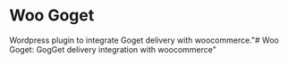 # Woo Goget
Wordpress plugin to integrate Goget delivery with woocommerce."# Woo Goget: GogGet delivery integration with woocommerce" 
